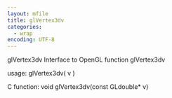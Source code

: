 ```yaml
---
layout: mfile
title: glVertex3dv
categories:
  - wrap
encoding: UTF-8
---
```


glVertex3dv  Interface to OpenGL function glVertex3dv

usage:  glVertex3dv( v )

C function:  void glVertex3dv(const GLdouble\* v)